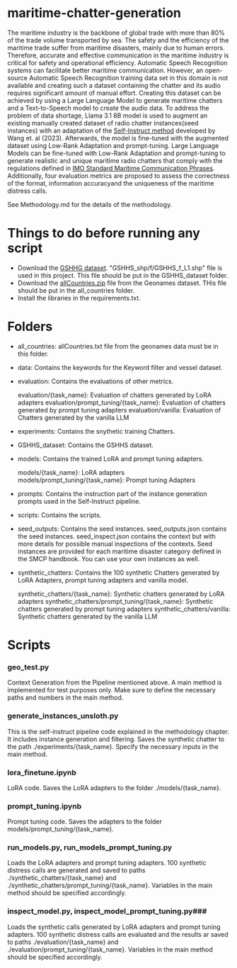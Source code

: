 # maritime-chatter-generation
The maritime industry is the backbone of global trade with more than 80% of the trade volume transported by sea. The safety and the efficiency of the maritime trade suffer from maritime disasters, mainly due to human errors. Therefore, accurate and effective communication in the maritime industry is critical for safety and operational efficiency. Automatic Speech Recognition systems can facilitate better maritime communication. However, an open-source Automatic Speech Recognition training data set in this domain is not available and creating such a dataset containing the chatter and its audio requires significant amount of manual effort. Creating this dataset can be achieved by using a Large Language Model to generate maritime chatters and a Text-to-Speech model to create the audio data. 
To address the problem of data shortage, Llama 3.1 8B model is used to augment an existing manually created dataset of radio chatter instances(seed instances) with an adaptation of the
[Self-Instruct method](https://doi.org/10.48550/arXiv.2212.10560) developed by Wang et. al (2023). Afterwards, the model is fine-tuned with the augmented dataset using Low-Rank Adaptation and prompt-tuning. Large Language Models can be fine-tuned with Low-Rank Adaptation and prompt-tuning to generate realistic and unique maritime radio chatters that comply with the regulations defined in [IMO Standard Maritime Communication Phrases](https://wwwcdn.imo.org/localresources/en/OurWork/Safety/Documents/A.918(22).pdf). Additionally, four evaluation metrics are proposed to assess the correctness of the format, information accuracyand the uniqueness of the maritime distress calls.

See Methodology.md for the details of the methodology.

# Things to do before running any script

- Download the [GSHHG dataset](https://www.soest.hawaii.edu/pwessel/gshhg/). "GSHHS_shp/f/GSHHS_f_L1.shp" file is used in this project. This file should be put in the GSHHS_dataset folder.
- Download the [allCountries.zip](https://download.geonames.org/export/dump/) file from the Geonames dataset. THis file should be put in the all_countries folder.
- Install the libraries in the requirements.txt.
 
# Folders

- all_countries: allCountries.txt file from the geonames data must be in this folder.

- data: Contains the keywords for the Keyword filter and vessel dataset.

- evaluation: Contains the evaluations of other metrics.

	evaluation/{task_name}: Evaluation of chatters generated by LoRA adapters 
	evaluation/prompt_tuning/{task_name}: Evaluation of chatters generated by prompt tuning adapters
	evaluation/vanilla: Evaluation of Chatters generated by the vanilla LLM

- experiments: Contains the snythetic training Chatters.

- GSHHS_dataset: Contains the GSHHS dataset.

- models: Contains the trained LoRA and prompt tuning adapters.

	models/{task_name}: LoRA adapters 
	models/prompt_tuning/{task_name}: Prompt tuning Adapters

- prompts: Contains the instruction part of the instance generation prompts used in the Self-Instruct pipeline.

- scripts: Contains the scripts.

- seed_outputs: Contains the seed instances. seed_outputs.json contains the seed instances. seed_inspect.json contains the context but with more details for possible manual inspections of the contexts. Seed instances are provided for each maritime disaster category defined in the SMCP handbook. You can use your own instances as well.

- synthetic_chatters: Contains the 100 synthetic Chatters generated by LoRA Adapters, prompt tuning adapters and vanilla model.

	synthetic_chatters/{task_name}: Synthetic chatters generated by LoRA adapters 
	synthetic_chatters/prompt_tuning/{task_name}: Synthetic chatters generated by prompt tuning adapters
	synthetic_chatters/vanilla: Synthetic chatters generated by the vanilla LLM	

# Scripts

### geo_test.py ###

Context Generation from the Pipeline mentioned above. A main method is implemented for test purposes only. Make sure to define the necessary paths and numbers in the main method.

### generate_instances_unsloth.py ###

This is the self-instruct pipeline code explained in the methodology chapter. It includes instance generation and filtering. Saves the synthetic chatter to the path ./experiments/{task_name}.
Specify the necessary inputs in the main method.

### lora_finetune.ipynb ###

LoRA code. Saves the LoRA adapters to the folder ./models/{task_name}.

### prompt_tuning.ipynb ###

Prompt tuning code. Saves the adapters to the folder models/prompt_tuning/{task_name}.

### run_models.py, run_models_prompt_tuning.py ###

Loads the LoRA adapters and prompt tuning adapters. 100 synthetic distress calls are generated and saved to paths ./synthetic_chatters/{task_name} and ./synthetic_chatters/prompt_tuning/{task_name}. Variables in the main method should be specified accordingly. 

### inspect_model.py, inspect_model_prompt_tuning.py###

Loads the synthetic calls generated by LoRA adapters and prompt tuning adapters. 100 synthetic distress calls are evaluated and the results ar saved to paths ./evaluation/{task_name} and ./evaluation/prompt_tuning/{task_name}. Variables in the main method should be specified accordingly. 



